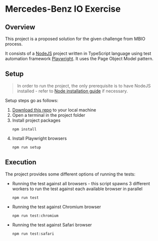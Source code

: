 # Mercedes-Benz IO Exercise

## Overview

This project is a proposed solution for the given challenge from MBIO process.

It consists of a [NodeJS](https://nodejs.org/en) project written in TypeScript language using test automation framework [Playwright](https://playwright.dev/).
It uses the Page Object Model pattern.

## Setup

> In order to run the project, the only prerequisite is to have NodeJS installed - refer to [Node installation guide](https://docs.npmjs.com/downloading-and-installing-node-js-and-npm) if necessary.

Setup steps go as follows:

1. [Download this repo](https://docs.github.com/en/repositories/creating-and-managing-repositories/cloning-a-repository) to your local machine
2. Open a terminal in the project folder
3. Install project packages
   ```
   npm install
   ```
4. Install Playwright browsers
   ```
   npm run setup
   ```

## Execution

The project provides some different options of running the tests:

- Running the test against all browsers - this script spawns 3 different workers to run the test against each available browser in parallel
  ```
  npm run test
  ```
- Running the test against Chromium browser
  ```
  npm run test:chromium
  ```
- Running the test against Safari browser
  ```
  npm run test:safari
  ```
